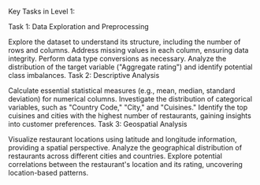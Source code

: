 Key Tasks in Level 1:

Task 1: Data Exploration and Preprocessing

Explore the dataset to understand its structure, including the number of rows and columns.
Address missing values in each column, ensuring data integrity.
Perform data type conversions as necessary.
Analyze the distribution of the target variable ("Aggregate rating") and identify potential class imbalances.
Task 2: Descriptive Analysis

Calculate essential statistical measures (e.g., mean, median, standard deviation) for numerical columns.
Investigate the distribution of categorical variables, such as "Country Code," "City," and "Cuisines."
Identify the top cuisines and cities with the highest number of restaurants, gaining insights into customer preferences.
Task 3: Geospatial Analysis

Visualize restaurant locations using latitude and longitude information, providing a spatial perspective.
Analyze the geographical distribution of restaurants across different cities and countries.
Explore potential correlations between the restaurant's location and its rating, uncovering location-based patterns.
